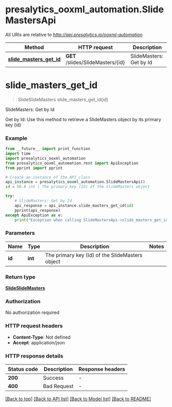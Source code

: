 # presalytics_ooxml_automation.SlideMastersApi

All URIs are relative to *http://api.presalytics.io/ooxml-automation*

Method | HTTP request | Description
------------- | ------------- | -------------
[**slide_masters_get_id**](SlideMastersApi.md#slide_masters_get_id) | **GET** /slides/SlideMasters/{id} | SlideMasters: Get by Id


# **slide_masters_get_id**
> SlideSlideMasters slide_masters_get_id(id)

SlideMasters: Get by Id

Get by Id: Use this method to retrieve a SlideMasters object by its primary key (id)

### Example

```python
from __future__ import print_function
import time
import presalytics_ooxml_automation
from presalytics_ooxml_automation.rest import ApiException
from pprint import pprint

# Create an instance of the API class
api_instance = presalytics_ooxml_automation.SlideMastersApi()
id = 56 # int | The primary key (Id) of the SlideMasters object

try:
    # SlideMasters: Get by Id
    api_response = api_instance.slide_masters_get_id(id)
    pprint(api_response)
except ApiException as e:
    print("Exception when calling SlideMastersApi->slide_masters_get_id: %s\n" % e)
```

### Parameters

Name | Type | Description  | Notes
------------- | ------------- | ------------- | -------------
 **id** | **int**| The primary key (Id) of the SlideMasters object | 

### Return type

[**SlideSlideMasters**](SlideSlideMasters.md)

### Authorization

No authorization required

### HTTP request headers

 - **Content-Type**: Not defined
 - **Accept**: application/json

### HTTP response details
| Status code | Description | Response headers |
|-------------|-------------|------------------|
**200** | Success |  -  |
**400** | Bad Request |  -  |

[[Back to top]](#) [[Back to API list]](../README.md#documentation-for-api-endpoints) [[Back to Model list]](../README.md#documentation-for-models) [[Back to README]](../README.md)

